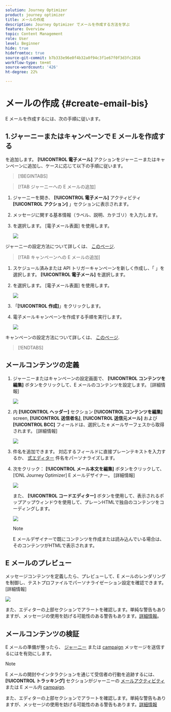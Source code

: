 ```yaml
---
solution: Journey Optimizer
product: journey optimizer
title: メールの作成
description: Journey Optimizer でメールを作成する方法を学ぶ
feature: Overview
topic: Content Management
role: User
level: Beginner
hide: true
hidefromtoc: true
source-git-commit: b7b333e96e0f4b32a0f94c3f1e67f0f3d3fc2816
workflow-type: tm+mt
source-wordcount: '426'
ht-degree: 22%

---
```


# メールの作成 {#create-email-bis}

E メールを作成するには、次の手順に従います。

## 1.ジャーニーまたはキャンペーンで E メールを作成する

を追加します。 **[!UICONTROL 電子メール]** アクションをジャーニーまたはキャンペーンに追加し、ケースに応じて以下の手順に従います。

>[!BEGINTABS]

>[!TAB ジャーニーへの E メールの追加]

1. ジャーニーを開き、 **[!UICONTROL 電子メール]** アクティビティ **[!UICONTROL アクション]** 」セクションに表示されます。

1. メッセージに関する基本情報（ラベル、説明、カテゴリ）を入力します。

1. を選択します。 [電子メール表面] を使用します。

   ![](assets/email_journey.png)

ジャーニーの設定方法について詳しくは、 [このページ](../building-journeys/journey-gs.md).

>[!TAB キャンペーンへの E メールの追加]

1. スケジュール済みまたは API トリガーキャンペーンを新しく作成し、「 」を選択します。 **[!UICONTROL 電子メール]** を選択します。

1. を選択します。 [電子メール表面] を使用します。

   ![](assets/email_campaign.png)

1. 「**[!UICONTROL 作成]**」をクリックします。

1. 電子メールキャンペーンを作成する手順を実行します。

   ![](assets/email_campaign_steps.png)

<!--
From the **[!UICONTROL Action]** section, specify if you want to track how your recipients react to your delivery: you can track email opens, and/or clicks on links and buttons in your email.

![](assets/email_campaign_tracking.png)
-->

キャンペーンの設定方法について詳しくは、 [このページ](../campaigns/get-started-with-campaigns.md).

>[!ENDTABS]

## メールコンテンツの定義

1. ジャーニーまたはキャンペーンの設定画面で、 **[!UICONTROL コンテンツを編集]** ボタンをクリックして、E メールのコンテンツを設定します。 [詳細情報]

   ![](assets/email_campaign_edit_content.png)

1. 内 **[!UICONTROL ヘッダー]** セクション **[!UICONTROL コンテンツを編集]** screen, **[!UICONTROL 送信者名]**, **[!UICONTROL 送信元メール]** および **[!UICONTROL BCC]** フィールドは、選択した e メールサーフェスから取得されます。 [詳細情報] <!--check if same for journey-->

   ![](assets/email_designer_edit_content_header.png)

1. 件名を追加できます。 対応するフィールドに直接プレーンテキストを入力するか、 [式エディター](../personalization/personalization-build-expressions.md) 件名をパーソナライズします。

1. 次をクリック： **[!UICONTROL メール本文を編集]** ボタンをクリックして、 [!DNL Journey Optimizer] E メールデザイナー。 [詳細情報]

   ![](assets/email_designer_edit_email_body.png)

   また、 **[!UICONTROL コードエディター]** ボタンを使用して、表示されるポップアップウィンドウを使用して、プレーンHTMLで独自のコンテンツをコーディングします。

   ![](assets/email_designer_edit_code_editor.png)

   >[!NOTE]
   >
   >E メールデザイナーで既にコンテンツを作成または読み込んでいる場合は、そのコンテンツがHTMLで表示されます。

## E メールのプレビュー

メッセージコンテンツを定義したら、プレビューして、E メールのレンダリングを制御し、テストプロファイルでパーソナライゼーション設定を確認できます。 [詳細情報]

![](assets/email_designer_edit_simulate.png)

また、エディターの上部セクションでアラートを確認します。単純な警告もありますが、メッセージの使用を妨げる可能性のある警告もあります。[詳細情報](alerts.md)。

## メールコンテンツの検証

E メールの準備が整ったら、 [ジャーニー](../building-journeys/journey-gs.md) または [campaign](../campaigns/create-campaign.md) メッセージを送信するにはを有効にします。

>[!NOTE]
>
>E メールの開封やインタラクションを通じて受信者の行動を追跡するには、 **[!UICONTROL トラッキング]** セクションがジャーニーの [メールアクティビティ](../building-journeys/journeys-message.md) または E メール内 [campaign](../campaigns/create-campaign.md).

また、エディターの上部セクションでアラートを確認します。単純な警告もありますが、メッセージの使用を妨げる可能性のある警告もあります。[詳細情報](alerts.md)

